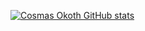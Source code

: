 [![Cosmas Okoth GitHub stats](https://github-readme-stats.vercel.app/api?username=cosmasokoth)](https://github.com/cosmasokoth/github-readme-stats)
